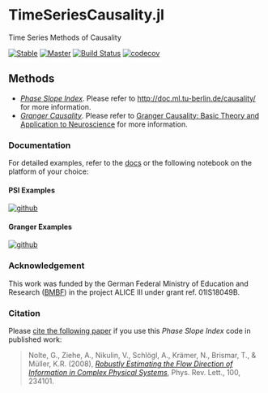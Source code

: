 # TimeSeriesCausality.jl
Time Series Methods of Causality

[![Stable](https://img.shields.io/badge/docs-stable-blue.svg)](https://ssnio.github.io/TimeSeriesCausality.jl/stable)
[![Master](https://img.shields.io/badge/docs-master-blue.svg)](https://ssnio.github.io/TimeSeriesCausality.jl/dev)
[![Build Status](https://github.com/ssnio/TimeSeriesCausality.jl/workflows/CI/badge.svg)](https://ssnio.github.io/TimeSeriesCausality.jl/actions)
[![codecov](https://codecov.io/gh/ssnio/TimeSeriesCausality.jl/branch/main/graph/badge.svg?token=LLiAXJ5xZN)](https://codecov.io/gh/ssnio/TimeSeriesCausality.jl)

## Methods
* [*Phase Slope Index*](http://link.aps.org/abstract/PRL/v100/e234101). Please refer to http://doc.ml.tu-berlin.de/causality/ for more information.
* [*Granger Causality*](https://doi.org/10.2307/1912791). Please refer to [Granger Causality: Basic Theory and
Application to Neuroscience](https://doi.org/10.1002/9783527609970.ch17) for more information.

### Documentation
For detailed examples, refer to the [docs](https://ssnio.github.io/TimeSeriesCausality.jl/dev/generated/examples/) or the following notebook on the platform of your choice:

#### PSI Examples
[![github](https://img.shields.io/badge/render-GitHub%20notebook-blue)](https://github.com/ssnio/PhaseSlopeIndex.jl/blob/gh-pages/dev/generated/psi_examples.ipynb)

#### Granger Examples
[![github](https://img.shields.io/badge/render-GitHub%20notebook-blue)](https://github.com/ssnio/PhaseSlopeIndex.jl/blob/gh-pages/dev/generated/granger_examples.ipynb)

### Acknowledgement
This work was funded by the German Federal Ministry of Education and Research ([BMBF](https://www.bmbf.de/)) in the project ALICE III under grant ref. 01IS18049B.

### Citation
Please [cite the following paper](https://github.com/ssnio/TimeSeriesCausality.jl/blob/master/citation.bib) if you use this *Phase Slope Index* code in published work:
> Nolte, G., Ziehe, A., Nikulin, V., Schlögl, A., Krämer, N., Brismar, T., & Müller, K.R. (2008), *[Robustly Estimating the Flow Direction of Information in Complex Physical Systems](http://link.aps.org/abstract/PRL/v100/e234101)*, Phys. Rev. Lett., 100, 234101. 
